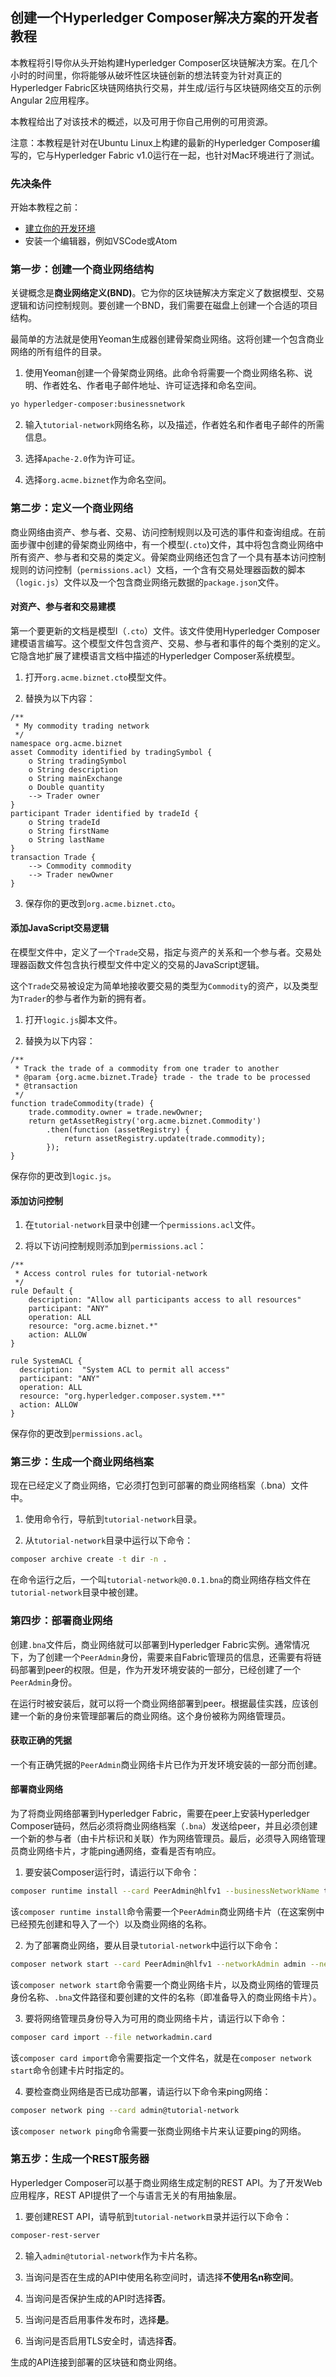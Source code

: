 ## 创建一个Hyperledger Composer解决方案的开发者教程

本教程将引导你从头开始构建Hyperledger Composer区块链解决方案。在几个小时的时间里，你将能够从破坏性区块链创新的想法转变为针对真正的Hyperledger Fabric区块链网络执行交易，并生成/运行与区块链网络交互的示例Angular 2应用程序。

本教程给出了对该技术的概述，以及可用于你自己用例的可用资源。

注意：本教程是针对在Ubuntu Linux上构建的最新的Hyperledger Composer编写的，它与Hyperledger Fabric v1.0运行在一起，也针对Mac环境进行了测试。

### 先决条件
开始本教程之前：

 - [建立你的开发环境](installing_development-tools.md)
 - 安装一个编辑器，例如VSCode或Atom
### 第一步：创建一个商业网络结构
关键概念是**商业网络定义(BND)**。它为你的区块链解决方案定义了数据模型、交易逻辑和访问控制规则。要创建一个BND，我们需要在磁盘上创建一个合适的项目结构。

最简单的方法就是使用Yeoman生成器创建骨架商业网络。这将创建一个包含商业网络的所有组件的目录。

1. 使用Yeoman创建一个骨架商业网络。此命令将需要一个商业网络名称、说明、作者姓名、作者电子邮件地址、许可证选择和命名空间。
```bash
yo hyperledger-composer:businessnetwork
```
2. 输入`tutorial-network`网络名称，以及描述，作者姓名和作者电子邮件的所需信息。

3. 选择`Apache-2.0`作为许可证。

4. 选择`org.acme.biznet`作为命名空间。

### 第二步：定义一个商业网络
商业网络由资产、参与者、交易、访问控制规则以及可选的事件和查询组成。在前面步骤中创建的骨架商业网络中，有一个模型(`.cto`)文件，其中将包含商业网络中所有资产、参与者和交易的类定义。骨架商业网络还包含了一个具有基本访问控制规则的访问控制（`permissions.acl`）文档，一个含有交易处理器函数的脚本（`logic.js`）文件以及一个包含商业网络元数据的`package.json`文件。

#### 对资产、参与者和交易建模
第一个要更新的文档是模型l（`.cto`）文件。该文件使用Hyperledger Composer建模语言编写。这个模型文件包含资产、交易、参与者和事件的每个类别的定义。它隐含地扩展了建模语言文档中描述的Hyperledger Composer系统模型。

1. 打开`org.acme.biznet.cto`模型文件。

2. 替换为以下内容：
```
/**
 * My commodity trading network
 */
namespace org.acme.biznet
asset Commodity identified by tradingSymbol {
    o String tradingSymbol
    o String description
    o String mainExchange
    o Double quantity
    --> Trader owner
}
participant Trader identified by tradeId {
    o String tradeId
    o String firstName
    o String lastName
}
transaction Trade {
    --> Commodity commodity
    --> Trader newOwner
}
```
3. 保存你的更改到`org.acme.biznet.cto`。

#### 添加JavaScript交易逻辑
在模型文件中，定义了一个`Trade`交易，指定与资产的关系和一个参与者。交易处理器函数文件包含执行模型文件中定义的交易的JavaScript逻辑。

这个`Trade`交易被设定为简单地接收要交易的类型为`Commodity`的资产，以及类型为`Trader`的参与者作为新的拥有者。

 1. 打开`logic.js`脚本文件。

 2. 替换为以下内容：
```
/**
 * Track the trade of a commodity from one trader to another
 * @param {org.acme.biznet.Trade} trade - the trade to be processed
 * @transaction
 */
function tradeCommodity(trade) {
    trade.commodity.owner = trade.newOwner;
    return getAssetRegistry('org.acme.biznet.Commodity')
        .then(function (assetRegistry) {
            return assetRegistry.update(trade.commodity);
        });
}
```
保存你的更改到`logic.js`。

#### 添加访问控制
1. 在`tutorial-network`目录中创建一个`permissions.acl`文件。

2. 将以下访问控制规则添加到`permissions.acl`：
```
/**
 * Access control rules for tutorial-network
 */
rule Default {
    description: "Allow all participants access to all resources"
    participant: "ANY"
    operation: ALL
    resource: "org.acme.biznet.*"
    action: ALLOW
}

rule SystemACL {
  description:  "System ACL to permit all access"
  participant: "ANY"
  operation: ALL
  resource: "org.hyperledger.composer.system.**"
  action: ALLOW
}
```
保存你的更改到`permissions.acl`。

### 第三步：生成一个商业网络档案
现在已经定义了商业网络，它必须打包到可部署的商业网络档案（.bna）文件中。

1. 使用命令行，导航到`tutorial-network`目录。

2. 从`tutorial-network`目录中运行以下命令：
```bash
composer archive create -t dir -n .
```
在命令运行之后，一个叫`tutorial-network@0.0.1.bna`的商业网络存档文件在`tutorial-network`目录中被创建。

### 第四步：部署商业网络
创建`.bna`文件后，商业网络就可以部署到Hyperledger Fabric实例。通常情况下，为了创建一个`PeerAdmin`身份，需要来自Fabric管理员的信息，还需要有将链码部署到peer的权限。但是，作为开发环境安装的一部分，已经创建了一个`PeerAdmin`身份。

在运行时被安装后，就可以将一个商业网络部署到peer。根据最佳实践，应该创建一个新的身份来管理部署后的商业网络。这个身份被称为网络管理员。

#### 获取正确的凭据
一个有正确凭据的`PeerAdmin`商业网络卡片已作为开发环境安装的一部分而创建。

#### 部署商业网络
为了将商业网络部署到Hyperledger Fabric，需要在peer上安装Hyperledger Composer链码，然后必须将商业网络档案（`.bna`）发送给peer，并且必须创建一个新的参与者（由卡片标识和关联）作为网络管理员。最后，必须导入网络管理员商业网络卡片，才能ping通网络，查看是否有响应。

1. 要安装Composer运行时，请运行以下命令：
```bash
composer runtime install --card PeerAdmin@hlfv1 --businessNetworkName tutorial-network
```
该`composer runtime install`命令需要一个`PeerAdmin`商业网络卡片（在这案例中已经预先创建和导入了一个）以及商业网络的名称。

2. 为了部署商业网络，要从目录`tutorial-network`中运行以下命令：
```bash
composer network start --card PeerAdmin@hlfv1 --networkAdmin admin --networkAdminEnrollSecret adminpw --archiveFile tutorial-network@0.0.1.bna --file networkadmin.card
```
该`composer network start`命令需要一个商业网络卡片，以及商业网络的管理员身份名称、`.bna`文件路径和要创建的文件的名称（即准备导入的商业网络卡片）。

3. 要将网络管理员身份导入为可用的商业网络卡片，请运行以下命令：
```bash
composer card import --file networkadmin.card
```
该`composer card import`命令需要指定一个文件名，就是在`composer network start`命令创建卡片时指定的。

4. 要检查商业网络是否已成功部署，请运行以下命令来ping网络：
```bash
composer network ping --card admin@tutorial-network
```
该`composer network ping`命令需要一张商业网络卡片来认证要ping的网络。

### 第五步：生成一个REST服务器
Hyperledger Composer可以基于商业网络生成定制的REST API。为了开发Web应用程序，REST API提供了一个与语言无关的有用抽象层。

1. 要创建REST API，请导航到`tutorial-network目`录并运行以下命令：
```bash
composer-rest-server
```
2. 输入`admin@tutorial-network`作为卡片名称。

3. 当询问是否在生成的API中使用名称空间时，请选择**不使用名n称空间**。

4. 当询问是否保护生成的API时选择**否**。

5. 当询问是否启用事件发布时，选择**是**。

6. 当询问是否启用TLS安全时，请选择**否**。

生成的API连接到部署的区块链和商业网络。
